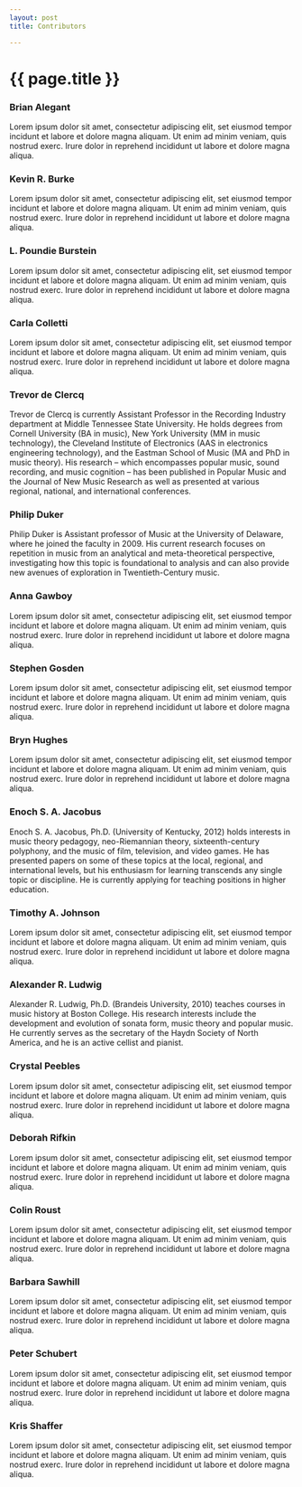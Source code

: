 ```yaml
---
layout: post
title: Contributors

---
```


{{ page.title }}
================

### Brian Alegant ###

Lorem ipsum dolor sit amet, consectetur adipiscing elit, set eiusmod tempor incidunt et labore et dolore magna aliquam. Ut enim ad minim veniam, quis nostrud exerc. Irure dolor in reprehend incididunt ut labore et dolore magna aliqua.

### Kevin R. Burke ###

Lorem ipsum dolor sit amet, consectetur adipiscing elit, set eiusmod tempor incidunt et labore et dolore magna aliquam. Ut enim ad minim veniam, quis nostrud exerc. Irure dolor in reprehend incididunt ut labore et dolore magna aliqua.

### L. Poundie Burstein ###

Lorem ipsum dolor sit amet, consectetur adipiscing elit, set eiusmod tempor incidunt et labore et dolore magna aliquam. Ut enim ad minim veniam, quis nostrud exerc. Irure dolor in reprehend incididunt ut labore et dolore magna aliqua.

### Carla Colletti ###

Lorem ipsum dolor sit amet, consectetur adipiscing elit, set eiusmod tempor incidunt et labore et dolore magna aliquam. Ut enim ad minim veniam, quis nostrud exerc. Irure dolor in reprehend incididunt ut labore et dolore magna aliqua.

### Trevor de Clercq ###

Trevor de Clercq is currently Assistant Professor in the Recording Industry department at Middle Tennessee State University.  He holds degrees from Cornell University (BA in music), New York University (MM in music technology), the Cleveland Institute of Electronics (AAS in electronics engineering technology), and the Eastman School of Music (MA and PhD in music theory).  His research – which encompasses popular music, sound recording, and music cognition – has been published in Popular Music and the Journal of New Music Research as well as presented at various regional, national, and international conferences.

### Philip Duker ###

Philip Duker is Assistant professor of Music at the University of Delaware, where he joined the faculty in 2009.  His current research focuses on repetition in music from an analytical and meta-theoretical perspective, investigating how this topic is foundational to analysis and can also provide new avenues of exploration in Twentieth-Century music.

### Anna Gawboy ###

Lorem ipsum dolor sit amet, consectetur adipiscing elit, set eiusmod tempor incidunt et labore et dolore magna aliquam. Ut enim ad minim veniam, quis nostrud exerc. Irure dolor in reprehend incididunt ut labore et dolore magna aliqua.

### Stephen Gosden ###

Lorem ipsum dolor sit amet, consectetur adipiscing elit, set eiusmod tempor incidunt et labore et dolore magna aliquam. Ut enim ad minim veniam, quis nostrud exerc. Irure dolor in reprehend incididunt ut labore et dolore magna aliqua.

### Bryn Hughes ###

Lorem ipsum dolor sit amet, consectetur adipiscing elit, set eiusmod tempor incidunt et labore et dolore magna aliquam. Ut enim ad minim veniam, quis nostrud exerc. Irure dolor in reprehend incididunt ut labore et dolore magna aliqua.

### Enoch S. A. Jacobus ###

Enoch S. A. Jacobus, Ph.D. (University of Kentucky, 2012) holds interests in music theory pedagogy, neo-Riemannian theory, sixteenth-century polyphony, and the music of film, television, and video games. He has presented papers on some of these topics at the local, regional, and international levels, but his enthusiasm for learning transcends any single topic or discipline. He is currently applying for teaching positions in higher education.

### Timothy A. Johnson ###

Lorem ipsum dolor sit amet, consectetur adipiscing elit, set eiusmod tempor incidunt et labore et dolore magna aliquam. Ut enim ad minim veniam, quis nostrud exerc. Irure dolor in reprehend incididunt ut labore et dolore magna aliqua.

### Alexander R. Ludwig ###

Alexander R. Ludwig, Ph.D. (Brandeis University, 2010) teaches courses in music history at Boston College. His research interests include the development and evolution of sonata form, music theory and popular music. He currently serves as the secretary of the Haydn Society of North America, and he is an active cellist and pianist.

### Crystal Peebles ###

Lorem ipsum dolor sit amet, consectetur adipiscing elit, set eiusmod tempor incidunt et labore et dolore magna aliquam. Ut enim ad minim veniam, quis nostrud exerc. Irure dolor in reprehend incididunt ut labore et dolore magna aliqua.

### Deborah Rifkin ###

Lorem ipsum dolor sit amet, consectetur adipiscing elit, set eiusmod tempor incidunt et labore et dolore magna aliquam. Ut enim ad minim veniam, quis nostrud exerc. Irure dolor in reprehend incididunt ut labore et dolore magna aliqua.

### Colin Roust ###

Lorem ipsum dolor sit amet, consectetur adipiscing elit, set eiusmod tempor incidunt et labore et dolore magna aliquam. Ut enim ad minim veniam, quis nostrud exerc. Irure dolor in reprehend incididunt ut labore et dolore magna aliqua.

### Barbara Sawhill ###

Lorem ipsum dolor sit amet, consectetur adipiscing elit, set eiusmod tempor incidunt et labore et dolore magna aliquam. Ut enim ad minim veniam, quis nostrud exerc. Irure dolor in reprehend incididunt ut labore et dolore magna aliqua.

### Peter Schubert ###

Lorem ipsum dolor sit amet, consectetur adipiscing elit, set eiusmod tempor incidunt et labore et dolore magna aliquam. Ut enim ad minim veniam, quis nostrud exerc. Irure dolor in reprehend incididunt ut labore et dolore magna aliqua.

### Kris Shaffer ###

Lorem ipsum dolor sit amet, consectetur adipiscing elit, set eiusmod tempor incidunt et labore et dolore magna aliquam. Ut enim ad minim veniam, quis nostrud exerc. Irure dolor in reprehend incididunt ut labore et dolore magna aliqua.












